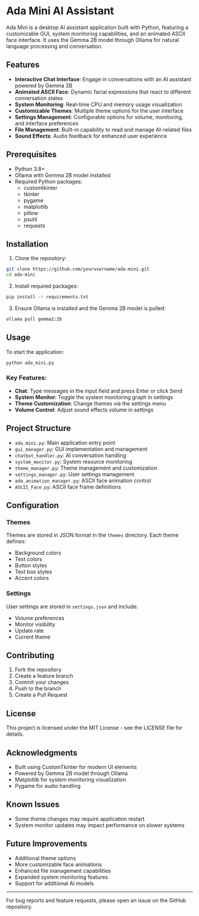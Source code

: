 # Ada Mini AI Assistant

Ada Mini is a desktop AI assistant application built with Python, featuring a customizable GUI, system monitoring capabilities, and an animated ASCII face interface. It uses the Gemma 2B model through Ollama for natural language processing and conversation.

## Features

- **Interactive Chat Interface**: Engage in conversations with an AI assistant powered by Gemma 2B
- **Animated ASCII Face**: Dynamic facial expressions that react to different conversation states
- **System Monitoring**: Real-time CPU and memory usage visualization
- **Customizable Themes**: Multiple theme options for the user interface
- **Settings Management**: Configurable options for volume, monitoring, and interface preferences
- **File Management**: Built-in capability to read and manage AI-related files
- **Sound Effects**: Audio feedback for enhanced user experience

## Prerequisites

- Python 3.8+
- Ollama with Gemma 2B model installed
- Required Python packages:
  - customtkinter
  - tkinter
  - pygame
  - matplotlib
  - pillow
  - psutil
  - requests

## Installation

1. Clone the repository:
```bash
git clone https://github.com/yourusername/ada-mini.git
cd ada-mini
```

2. Install required packages:
```bash
pip install -r requirements.txt
```

3. Ensure Ollama is installed and the Gemma 2B model is pulled:
```bash
ollama pull gemma2:2b
```

## Usage

To start the application:

```bash
python ada_mini.py
```

### Key Features:

- **Chat**: Type messages in the input field and press Enter or click Send
- **System Monitor**: Toggle the system monitoring graph in settings
- **Theme Customization**: Change themes via the settings menu
- **Volume Control**: Adjust sound effects volume in settings

## Project Structure

- `ada_mini.py`: Main application entry point
- `gui_manager.py`: GUI implementation and management
- `chatbot_handler.py`: AI conversation handling
- `system_monitor.py`: System resource monitoring
- `theme_manager.py`: Theme management and customization
- `settings_manager.py`: User settings management
- `ada_animation_manager.py`: ASCII face animation control
- `ASCII_Face.py`: ASCII face frame definitions

## Configuration

### Themes
Themes are stored in JSON format in the `themes` directory. Each theme defines:
- Background colors
- Text colors
- Button styles
- Text box styles
- Accent colors

### Settings
User settings are stored in `settings.json` and include:
- Volume preferences
- Monitor visibility
- Update rate
- Current theme

## Contributing

1. Fork the repository
2. Create a feature branch
3. Commit your changes
4. Push to the branch
5. Create a Pull Request

## License

This project is licensed under the MIT License - see the LICENSE file for details.

## Acknowledgments

- Built using CustomTkinter for modern UI elements
- Powered by Gemma 2B model through Ollama
- Matplotlib for system monitoring visualization
- Pygame for audio handling

## Known Issues

- Some theme changes may require application restart
- System monitor updates may impact performance on slower systems

## Future Improvements

- Additional theme options
- More customizable face animations
- Enhanced file management capabilities
- Expanded system monitoring features
- Support for additional AI models

---

For bug reports and feature requests, please open an issue on the GitHub repository.
